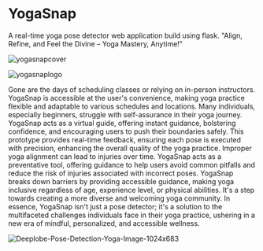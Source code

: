 # YogaSnap
A real-time yoga pose detector web application build using flask.
"Align, Refine, and Feel the Divine – Yoga Mastery, Anytime!"

![yogasnapcover](https://github.com/maitri-dalvi/YogaSnap/assets/144388185/38b3cee0-94c8-42a6-bbda-8aaa4fe50cb0) 


![yogasnaplogo](https://github.com/maitri-dalvi/YogaSnap/assets/144388185/48f69122-f43a-4b1c-b681-2eeec837d149)            





Gone are the days of scheduling classes or relying on in-person instructors. YogaSnap is accessible at the user's convenience, making yoga practice flexible and adaptable to various schedules and locations.
Many individuals, especially beginners, struggle with self-assurance in their yoga journey. YogaSnap acts as a virtual guide, offering instant guidance, bolstering confidence, and encouraging users to push their boundaries safely. This prototype provides real-time feedback, ensuring each pose is executed with precision, enhancing the overall quality of the yoga practice. Improper yoga alignment can lead to injuries over time. YogaSnap acts as a preventative tool, offering guidance to help users avoid common pitfalls and reduce the risk of injuries associated with incorrect poses. YogaSnap breaks down barriers by providing accessible guidance, making yoga inclusive regardless of age, experience level, or physical abilities. It's a step towards creating a more diverse and welcoming yoga community.
In essence, YogaSnap isn't just a pose detector; it's a solution to the multifaceted challenges individuals face in their yoga practice, ushering in a new era of mindful, personalized, and accessible wellness.



![Deeplobe-Pose-Detection-Yoga-Image-1024x683](https://github.com/maitri-dalvi/YogaSnap/assets/144388185/c379a18a-7cee-471b-bc2e-bb64d33e37fd)
